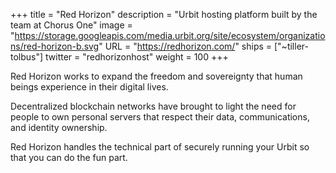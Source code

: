 +++
title = "Red Horizon"
description = "Urbit hosting platform built by the team at Chorus One"
image = "https://storage.googleapis.com/media.urbit.org/site/ecosystem/organizations/red-horizon-b.svg"
URL = "https://redhorizon.com/"
ships = ["~tiller-tolbus"]
twitter = "redhorizonhost"
weight = 100
+++

Red Horizon works to expand the freedom and sovereignty that human beings experience in their digital lives.

Decentralized blockchain networks have brought to light the need for people to own personal servers that respect their data, communications, and identity ownership.

Red Horizon handles the technical part of securely running your Urbit so that you can do the fun part.
